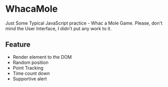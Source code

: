 # WhacaMole
Just Some Typical JavaScript practice - Whac a Mole Game. Please, don't mind the User Interface, I didn't put any work to it.

## Feature
<ul>
  <li>Render element to the DOM</li>
  <li>Random position</li>
  <li>Point Tracking</li>
  <li>Time count down</li>
  <li>Supportive alert</li>
 </ul>
